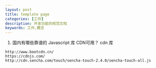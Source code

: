 ```yaml
---
layout: post
title: template page
categories: [工作]
description: 开发功能的规范文档
keywords: 工作,概念
---
```

1. 国内有哪些靠谱的 Javascript 库 CDN可用？
cdn 库
```
http://www.bootcdn.cn/
https://cdnjs.com/
http://cdn.sencha.com/touch/sencha-touch-2.4.0/sencha-touch-all.js
```


